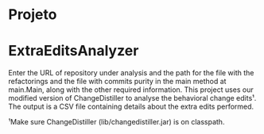 # Projeto
# ExtraEditsAnalyzer


Enter the URL of repository under analysis and the path for the file with the refactorings and the file with commits purity in the main method at main.Main, along with the other required information.
This project uses our modified version of ChangeDistiller to analyse the behavioral change edits¹.
The output is a CSV file containing details about the extra edits performed.

¹Make sure ChangeDistiller (lib/changedistiller.jar) is on classpath.
